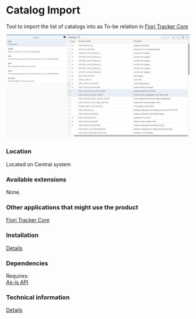 # Catalog Import

Tool to import the list of catalogs into as To-be relation in [Fiori Tracker Core](http://help.fioritracker.org/2020FPS01/#/ft-core.md)

![](res/ci.png)

### Location
Located on Central system

### Available extensions
None.

### Other applications that might use the product
[Fiori Tracker Core](http://help.fioritracker.org/2020FPS01/#/ft-core.md)

### Installation 
[Details](/inst/ci.md)

### Dependencies
Requires:  
[As-is API](http://help.fioritracker.org/2020FPS01/#/asis)

### Technical information
[Details](/tech/ci.md)


